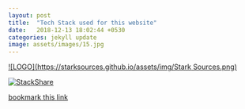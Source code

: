 ```yaml
---
layout: post
title:  "Tech Stack used for this website"
date:   2018-12-13 18:02:44 +0530
categories: jekyll update
image: assets/images/15.jpg
---
```


[![LOGO](https://starksources.github.io/assets/img/Stark Sources.png)](https://starksources.github.io/)
 
 [![StackShare](https://img.shields.io/badge/tech-stack-0690fa.svg?style=flat)](https://stackshare.io/stark-sources/stark-sources)
  
 <a frameborder="0" data-theme="dark" data-layers="1,2,3,4" data-stack-embed="true" href="https://embed.stackshare.io/stacks/embed/605f7f2f77de1938a515dc42a6f3a7"/>
 <script async src="https://cdn1.stackshare.io/javascripts/client-code.js" charset="utf-8"></script>
 
 bookmark this [link](https://starksources.github.io/technologystack.html)
